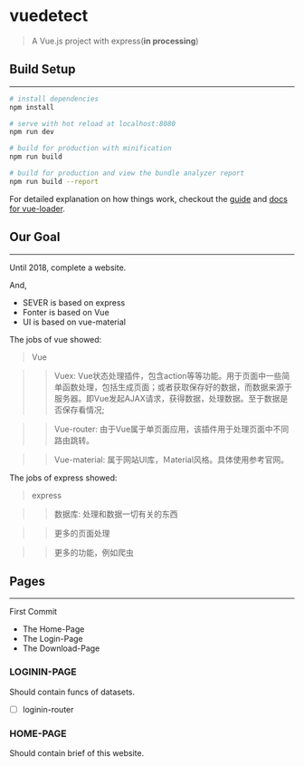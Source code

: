 # vuedetect

> A Vue.js project with express(**in processing**)

## Build Setup
***

``` bash
# install dependencies
npm install

# serve with hot reload at localhost:8080
npm run dev

# build for production with minification
npm run build

# build for production and view the bundle analyzer report
npm run build --report
```

For detailed explanation on how things work, checkout the [guide](http://vuejs-templates.github.io/webpack/) and [docs for vue-loader](http://vuejs.github.io/vue-loader).

## Our Goal
***

Until 2018, complete a website.

And, 

* SEVER is based on express
* Fonter is based on Vue
* UI is based on vue-material

The jobs of vue showed:

>Vue

>>Vuex: Vue状态处理插件，包含action等等功能。用于页面中一些简单函数处理，包括生成页面；或者获取保存好的数据，而数据来源于服务器。即Vue发起AJAX请求，获得数据，处理数据。至于数据是否保存看情况;

>>Vue-router: 由于Vue属于单页面应用，该插件用于处理页面中不同路由跳转。

>>Vue-material: 属于网站UI库，Ｍaterial风格。具体使用参考官网。

The jobs of express showed:

>express

>>数据库: 处理和数据一切有关的东西

>>更多的页面处理

>>更多的功能，例如爬虫

## Pages
***

First Commit

* The Home-Page
* The Login-Page
* The Download-Page

### LOGININ-PAGE

Should contain funcs of datasets.

* [ ] loginin-router



### HOME-PAGE

Should contain brief of this website.

